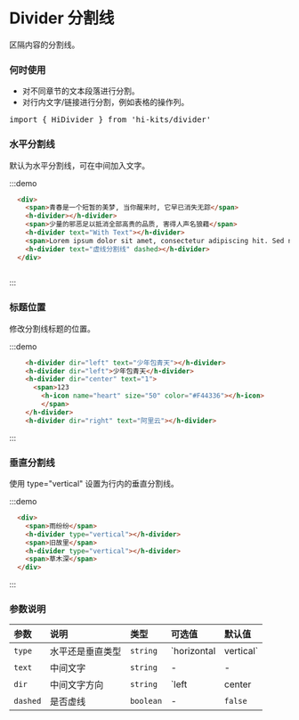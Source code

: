 # Divider 分割线

区隔内容的分割线。

### 何时使用
- 对不同章节的文本段落进行分割。
- 对行内文字/链接进行分割，例如表格的操作列。
<pre class="language-ts">
import { HiDivider } from 'hi-kits/divider'
</pre>

### 水平分割线

默认为水平分割线，可在中间加入文字。

:::demo
```html
  <div>
    <span>青春是一个短暂的美梦, 当你醒来时, 它早已消失无踪</span>
    <h-divider></h-divider>
    <span>少量的邪恶足以抵消全部高贵的品质, 害得人声名狼藉</span>
    <h-divider text="With Text"></h-divider>
    <span>Lorem ipsum dolor sit amet, consectetur adipiscing hit. Sed nonne merninisti licere mihi ista probare, quae sunt a te dicta? Refert tamen, quo modo.</span>
    <h-divider text="虚线分割线" dashed></h-divider>
  </div>
  
```
:::

### 标题位置

修改分割线标题的位置。

:::demo
```html
    <h-divider dir="left" text="少年包青天"></h-divider>
    <h-divider dir="left">少年包青天</h-divider>
    <h-divider dir="center" text="1">
      <span>123
        <h-icon name="heart" size="50" color="#F44336"></h-icon>
        </span>
    </h-divider>
    <h-divider dir="right" text="阿里云"></h-divider>

```
:::

### 垂直分割线

使用 type="vertical" 设置为行内的垂直分割线。

:::demo
```html
  <div>
    <span>雨纷纷</span>
    <h-divider type="vertical"></h-divider>
    <span>旧故里</span>
    <h-divider type="vertical"></h-divider>
    <span>草木深</span>
  </div>

```
:::


### 参数说明

|参数|说明|类型|可选值|默认值
|:--|:--|:--|:----|:---
| `type` | 水平还是垂直类型 | `string` | `horizontal | vertical` | horizontal
| `text` | 中间文字	 | `string` | - | -
| `dir` | 中间文字方向 | `string` | `left | center | right`  | `center`
| `dashed` | 是否虚线	 | `boolean` | - | `false`
